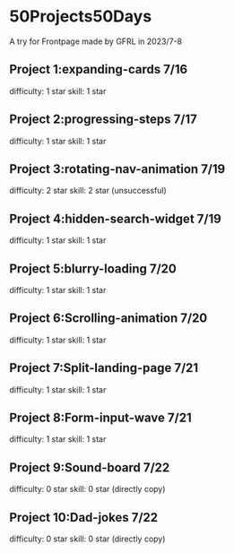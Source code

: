 # 50Projects50Days
 A try for Frontpage
 made by GFRL in 2023/7-8

## Project 1:expanding-cards  7/16 
difficulty: 1 star
skill: 1 star

## Project 2:progressing-steps  7/17
difficulty: 1 star
skill: 1 star

## Project 3:rotating-nav-animation  7/19
difficulty: 2 star
skill: 2 star
(unsuccessful)

## Project 4:hidden-search-widget  7/19
difficulty: 1 star
skill: 1 star

## Project 5:blurry-loading  7/20
difficulty: 1 star
skill: 1 star

## Project 6:Scrolling-animation 7/20
difficulty: 1 star
skill: 1 star

## Project 7:Split-landing-page 7/21
difficulty: 1 star
skill: 1 star

## Project 8:Form-input-wave 7/21
difficulty: 1 star
skill: 1 star

## Project 9:Sound-board 7/22
difficulty: 0 star
skill: 0 star
(directly copy)

## Project 10:Dad-jokes 7/22
difficulty: 0 star
skill: 0 star
(directly copy)